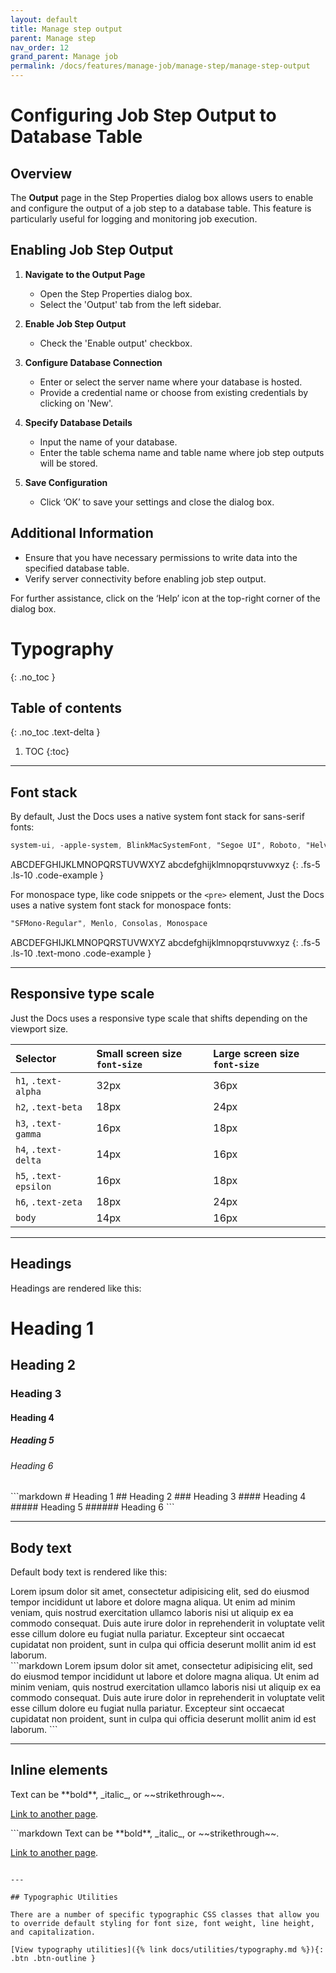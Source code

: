 ```yaml
---
layout: default
title: Manage step output
parent: Manage step
nav_order: 12
grand_parent: Manage job
permalink: /docs/features/manage-job/manage-step/manage-step-output
---
```

# Configuring Job Step Output to Database Table

## Overview
The **Output** page in the Step Properties dialog box allows users to enable and configure the output of a job step to a database table. This feature is particularly useful for logging and monitoring job execution.

## Enabling Job Step Output

1. **Navigate to the Output Page**
   - Open the Step Properties dialog box.
   - Select the 'Output' tab from the left sidebar.

2. **Enable Job Step Output**
   - Check the 'Enable output' checkbox.

3. **Configure Database Connection**
    - Enter or select the server name where your database is hosted.
    - Provide a credential name or choose from existing credentials by clicking on 'New'.

4. **Specify Database Details**
    - Input the name of your database.
    - Enter the table schema name and table name where job step outputs will be stored.

5. **Save Configuration**
    - Click ‘OK’ to save your settings and close the dialog box.

## Additional Information
- Ensure that you have necessary permissions to write data into the specified database table.
- Verify server connectivity before enabling job step output.

For further assistance, click on the ‘Help’ icon at the top-right corner of the dialog box.


# Typography
{: .no_toc }

## Table of contents
{: .no_toc .text-delta }

1. TOC
{:toc}

---

## Font stack

By default, Just the Docs uses a native system font stack for sans-serif fonts:

```scss
system-ui, -apple-system, BlinkMacSystemFont, "Segoe UI", Roboto, "Helvetica Neue", Arial, sans-serif, "Segoe UI Emoji"
```

ABCDEFGHIJKLMNOPQRSTUVWXYZ
abcdefghijklmnopqrstuvwxyz
{: .fs-5 .ls-10 .code-example }

For monospace type, like code snippets or the `<pre>` element, Just the Docs uses a native system font stack for monospace fonts:

```scss
"SFMono-Regular", Menlo, Consolas, Monospace
```

ABCDEFGHIJKLMNOPQRSTUVWXYZ
abcdefghijklmnopqrstuvwxyz
{: .fs-5 .ls-10 .text-mono .code-example }

---

## Responsive type scale

Just the Docs uses a responsive type scale that shifts depending on the viewport size.

| Selector              | Small screen size `font-size`    | Large screen size `font-size` |
|:----------------------|:---------------------------------|:------------------------------|
| `h1`, `.text-alpha`   | 32px                             | 36px                          |
| `h2`, `.text-beta`    | 18px                             | 24px                          |
| `h3`, `.text-gamma`   | 16px                             | 18px                          |
| `h4`, `.text-delta`   | 14px                             | 16px                          |
| `h5`, `.text-epsilon` | 16px                             | 18px                          |
| `h6`, `.text-zeta`    | 18px                             | 24px                          |
| `body`                | 14px                             | 16px                          |

---

## Headings

Headings are rendered like this:

<div class="code-example">
<h1>Heading 1</h1>
<h2>Heading 2</h2>
<h3>Heading 3</h3>
<h4>Heading 4</h4>
<h5>Heading 5</h5>
<h6>Heading 6</h6>
</div>
```markdown
# Heading 1
## Heading 2
### Heading 3
#### Heading 4
##### Heading 5
###### Heading 6
```

---

## Body text

Default body text is rendered like this:

<div class="code-example" markdown="1">
Lorem ipsum dolor sit amet, consectetur adipisicing elit, sed do eiusmod tempor incididunt ut labore et dolore magna aliqua. Ut enim ad minim veniam, quis nostrud exercitation ullamco laboris nisi ut aliquip ex ea commodo consequat. Duis aute irure dolor in reprehenderit in voluptate velit esse cillum dolore eu fugiat nulla pariatur. Excepteur sint occaecat cupidatat non proident, sunt in culpa qui officia deserunt mollit anim id est laborum.
</div>
```markdown
Lorem ipsum dolor sit amet, consectetur adipisicing elit, sed do eiusmod tempor incididunt ut labore et dolore magna aliqua. Ut enim ad minim veniam, quis nostrud exercitation ullamco laboris nisi ut aliquip ex ea commodo consequat. Duis aute irure dolor in reprehenderit in voluptate velit esse cillum dolore eu fugiat nulla pariatur. Excepteur sint occaecat cupidatat non proident, sunt in culpa qui officia deserunt mollit anim id est laborum.
```

---

## Inline elements

<div class="code-example" markdown="1">
Text can be **bold**, _italic_, or ~~strikethrough~~.

[Link to another page]({{site.baseurl}}/).
</div>
```markdown
Text can be **bold**, _italic_, or ~~strikethrough~~.

[Link to another page]({{site.baseurl}}/).
```

---

## Typographic Utilities

There are a number of specific typographic CSS classes that allow you to override default styling for font size, font weight, line height, and capitalization.

[View typography utilities]({% link docs/utilities/typography.md %}){: .btn .btn-outline }
